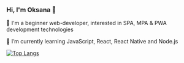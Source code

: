 ### Hi, I'm Oksana  👋

👧  I'm a beginner web-developer, interested in SPA, MPA & PWA development technologies

🌱 I’m currently learning JavaScript, React, React Native and Node.js

[![Top Langs](https://github-readme-stats.vercel.app/api/top-langs/?username=omykhalska&layout=compact&show_icons=true&title_color=3d85c6&icon_color=cfe2f3)](https://github.com/omykhalska/github-readme-stats)

<!--
**omykhalska/omykhalska** is a ✨ _special_ ✨ repository because its `README.md` (this file) appears on your GitHub profile.

Here are some ideas to get you started:

- 🔭 I’m currently working on ...
- 🌱 I’m currently learning ...
- 👯 I’m looking to collaborate on ...
- 🤔 I’m looking for help with ...
- 💬 Ask me about ...
- 📫 How to reach me: ...
- 😄 Pronouns: ...
- ⚡ Fun fact: ...
-->
